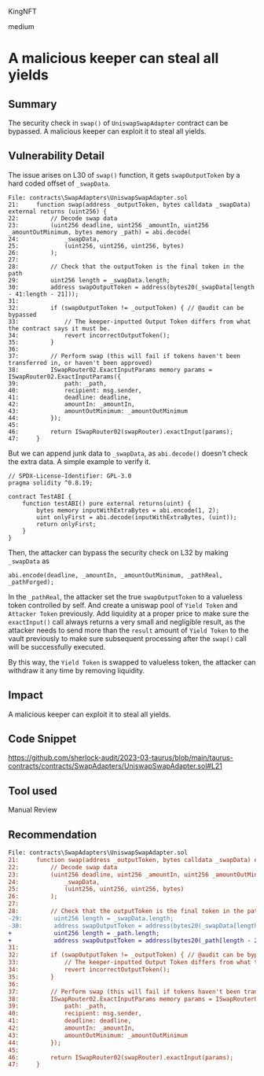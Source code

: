 KingNFT

medium

# A malicious keeper can steal all yields

## Summary
The security check in ````swap()```` of ````UniswapSwapAdapter```` contract can be bypassed. A malicious keeper can exploit it to steal all yields.

## Vulnerability Detail
The issue arises on L30 of ````swap()```` function, it gets ````swapOutputToken```` by a hard coded offset of ````_swapData````.
```solidity
File: contracts\SwapAdapters\UniswapSwapAdapter.sol
21:     function swap(address _outputToken, bytes calldata _swapData) external returns (uint256) {
22:         // Decode swap data
23:         (uint256 deadline, uint256 _amountIn, uint256 _amountOutMinimum, bytes memory _path) = abi.decode(
24:             _swapData,
25:             (uint256, uint256, uint256, bytes)
26:         );
27: 
28:         // Check that the outputToken is the final token in the path
29:         uint256 length = _swapData.length;
30:         address swapOutputToken = address(bytes20(_swapData[length - 41:length - 21]));
31: 
32:         if (swapOutputToken != _outputToken) { // @audit can be bypassed
33:             // The keeper-inputted Output Token differs from what the contract says it must be.
34:             revert incorrectOutputToken();
35:         }
36: 
37:         // Perform swap (this will fail if tokens haven't been transferred in, or haven't been approved)
38:         ISwapRouter02.ExactInputParams memory params = ISwapRouter02.ExactInputParams({
39:             path: _path,
40:             recipient: msg.sender,
41:             deadline: deadline,
42:             amountIn: _amountIn,
43:             amountOutMinimum: _amountOutMinimum
44:         });
45: 
46:         return ISwapRouter02(swapRouter).exactInput(params);
47:     }
```
But we can append junk data to ````_swapData````, as ````abi.decode()```` doesn't check the extra data.
A simple example to verify it.
```solidity
// SPDX-License-Identifier: GPL-3.0
pragma solidity ^0.8.19;

contract TestABI {
    function testABI() pure external returns(uint) {
        bytes memory inputWithExtraBytes = abi.encode(1, 2);
        uint onlyFirst = abi.decode(inputWithExtraBytes, (uint));
        return onlyFirst;
    }
}
```

Then, the attacker can bypass the security check on L32 by making ````_swapData```` as
```solidity
abi.encode(deadline, _amountIn, _amountOutMinimum, _pathReal, _pathForged);
```

In the ````_pathReal````, the attacker set the true ````swapOutputToken```` to a valueless token controlled by self.
And create a  uniswap pool of  ````Yield Token```` and ````Attacker Token```` previously.
Add liquidity at a proper price  to make sure the ````exactInput()```` call always returns a very small and negligible result, as the attacker needs to send more than the ````result```` amount of ````Yield Token```` to the vault previously to make sure subsequent processing after the ````swap()```` call  will be successfully executed.

By this way, the ````Yield Token```` is swapped to valueless token, the attacker can withdraw it any time by removing liquidity.
## Impact
A malicious keeper can exploit it to steal all yields.

## Code Snippet
https://github.com/sherlock-audit/2023-03-taurus/blob/main/taurus-contracts/contracts/SwapAdapters/UniswapSwapAdapter.sol#L21

## Tool used

Manual Review

## Recommendation
```diff
File: contracts\SwapAdapters\UniswapSwapAdapter.sol
21:     function swap(address _outputToken, bytes calldata _swapData) external returns (uint256) {
22:         // Decode swap data
23:         (uint256 deadline, uint256 _amountIn, uint256 _amountOutMinimum, bytes memory _path) = abi.decode(
24:             _swapData,
25:             (uint256, uint256, uint256, bytes)
26:         );
27: 
28:         // Check that the outputToken is the final token in the path
-29:         uint256 length = _swapData.length;
-30:         address swapOutputToken = address(bytes20(_swapData[length - 41:length - 21]));
+            uint256 length = _path.length;
+            address swapOutputToken = address(bytes20(_path[length - 20:length]));
31: 
32:         if (swapOutputToken != _outputToken) { // @audit can be bypassed
33:             // The keeper-inputted Output Token differs from what the contract says it must be.
34:             revert incorrectOutputToken();
35:         }
36: 
37:         // Perform swap (this will fail if tokens haven't been transferred in, or haven't been approved)
38:         ISwapRouter02.ExactInputParams memory params = ISwapRouter02.ExactInputParams({
39:             path: _path,
40:             recipient: msg.sender,
41:             deadline: deadline,
42:             amountIn: _amountIn,
43:             amountOutMinimum: _amountOutMinimum
44:         });
45: 
46:         return ISwapRouter02(swapRouter).exactInput(params);
47:     }
```
